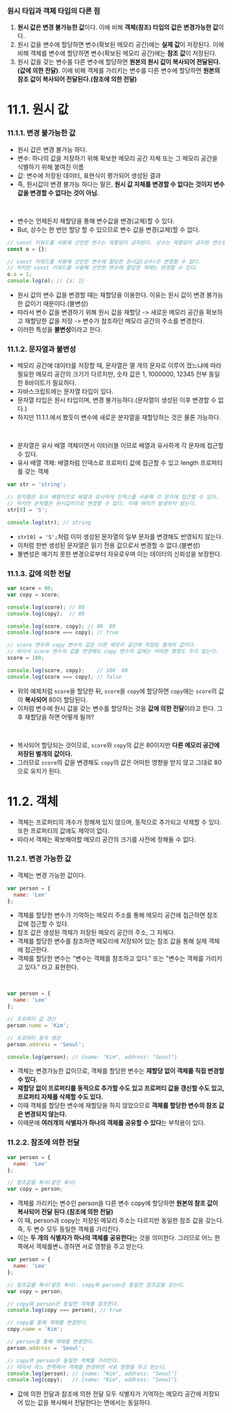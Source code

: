 ### 원시 타입과 객체 타입의 다른 점
1. **원시 값은 변경 불가능한 값**이다. 이에 비해 **객체(참조) 타입의 값은 변경가능한 값**이다.
2. 원시 값을 변수에 할당하면 변수(확보된 메모리 공간)에는 **실제 값**이 저장된다. 이에 비해 객체를 변수에 할당하면 변수(확보된 메모리 공간)에는 **참조 값**이 저장된다.
3. 원시 값을 갖는 변수를 다른 변수에 할당하면 **원본의 원시 값이 복사되어 전달된다.(값에 의한 전달)**. 이에 비해 객체를 가리키는 변수를 다른 변수에 할당하면 **원본의 참조 값이 복사되어 전달된다.(참조에 의한 전달)**
 
# 11.1. 원시 값
### 11.1.1. 변경 불가능한 값
- 원시 값은 변경 불가능 하다.
- 변수: 하나의 값을 저장하기 위해 확보한 메모리 공간 자체 또는 그 메모리 공간을 식별하기 위해 붙여진 이름
- 값: 변수에 저장된 데이터, 표현식이 평가되어 생성된 결과
- 즉, 원시값이 변경 불가능 하다는 말은, **원시 값 자체를 변경할 수 없다는 것이지 변수 값을 변경할 수 없다는 것이 아님.**
<br />
  
- 변수는 언제든지 재할당을 통해 변수값을 변경(교체)할 수 있다.
- But, 상수는 한 번만 할당 할 수 있으므로 변수 값을 변경(교체)할 수 없다.
```javascript
// const 키워드를 사용해 선언한 변수는 재할당이 금지된다. 상수는 재할당이 금지된 변수일 뿐이다.
const o = {};

// const 키워드를 사용해 선언한 변수에 할당한 원시값(상수)은 변경할 수 없다.
// 하지만 const 키워드를 사용해 선언한 변수에 할당한 객체는 변경할 수 있다.
o.a = 1;
console.log(o); // {a: 1}
```
- 원시 값의 변수 값을 변경할 때는 재할당을 이용한다. 이유는 원시 값이 변경 불가능한 값이기 때문이다.(불변성)
- 따라서 변수 값을 변경하기 위해 원시 값을 재할당 -> 새로운 메모리 공간을 확보하고 재할당한 값을 저장 -> 변수가 참조하던 메모리 공간의 주소를 변경한다.
- 이러한 특성을 **불변성**이라고 한다.

### 11.1.2. 문자열과 불변성
- 메모리 공간에 데이터를 저장할 때, 문자열은 멸 개의 문자로 이루어 졌느냐에 따라 필요한 메모리 공간의 크기가 다르지만, 숫자 값은 1, 1000000, 12345 전부 동일한 8바이트가 필요하다.
- 자바스크립트에는 문자열 타입이 있다.
- 문자열 타입은 원시 타입이며, 변경 불가능하다.(문자열이 생성된 이후 변경할 수 없다.)
- 하지만 11.1.1.에서 봤듯이 변수에 새로운 분자열을 재할당하는 것은 물론 가능하다.
 <br />
 
- 문자열은 유사 배열 객체이면서 이터러블 이므로 배열과 유사하게 각 문자에 접근할 수 있다.
- 유사 배열 객체: 배열처럼 인덱스로 프로퍼티 값에 접근할 수 있고 length 프로퍼티를 갖는 객체
```javascript
var str = 'string';

// 문자열은 유사 배열이므로 배열과 유사하게 인덱스를 사용해 각 문자에 접근할 수 있다.
// 하지만 문자열은 원시값이므로 변경할 수 없다. 이때 에러가 발생하지 않는다.
str[0] = 'S';

console.log(str); // string
```
- `str[0] = 'S';`처럼 이미 생성된 문자열의 일부 문자를 변경해도 반영되지 않는다.
- 이처럼 한번 생성된 문자열은 읽기 전용 값으로서 변경할 수 없다.(불변성)
- 불변성은 예기치 못한 변경으로부터 자유로우며 이는 데이터의 신뢰성을 보장한다.

### 11.1.3. 값에 의한 전달
```javascript
var score = 80;
var copy = score;

console.log(score); // 80
console.log(copy);  // 80

console.log(score, copy); // 80  80
console.log(score === copy); // true

// score 변수와 copy 변수의 값은 다른 메모리 공간에 저장된 별개의 값이다.
// 따라서 score 변수의 값을 변경해도 copy 변수의 값에는 어떠한 영향도 주지 않는다.
score = 100;

console.log(score, copy);    // 100  80
console.log(score === copy); // false
```
- 위의 예제처럼 `score`을 할당한 뒤, `score`을 `copy`에 할당하면 `copy`에는 `score`의 값이 **복사되어** 80이 할당된다.
- 이처럼 변수에 원시 값을 갖는 변수를 할당하는 것을 **값에 의한 전달**이라고 한다. 그 후 재할당을 하면 어떻게 될까?
<br />
 
- 복사되어 할당되는 것이므로, `score`와 `copy`의 값은 80이지만 **다른 메모리 공간에 저장된 별개의 값이다.**
- 그러므로 `score`의 값을 변경해도 `copy`의 값은 어떠한 영향을 받지 않고 그대로 80으로 유지가 된다.


# 11.2. 객체
- 객체는 프로퍼티의 개수가 정해져 있지 않으며, 동적으로 추가되고 삭제할 수 있다. 또한 프로퍼티의 값에도 제약이 없다.
- 따라서 객체는 확보해야할 메모리 공간의 크기를 사전에 정해둘 수 없다.
  
### 11.2.1. 변경 가능한 값
- 객체는 변경 가능한 값이다.
```javascript
var person = {
  name: 'Lee'
};
```
- 객체를 할당한 변수가 기억하는 메모리 주소를 통해 메모리 공간에 접근하면 참조 값에 접근할 수 있다.
- 참조 값은 생성된 객체가 저장된 메모리 공간의 주소, 그 자체다.
- 객체를 할당한 변수를 참조하면 메모리에 저장되어 있는 참조 값을 통해 실제 객체에 접근한다.
- 객체를 할당한 변수는 "변수는 객체를 참조하고 있다." 또는 "변수는 객체를 가리키고 있다." 라고 표현한다.
<br />

```javascript
var person = {
  name: 'Lee'
};

// 프로퍼티 값 갱신
person.name = 'Kim';

// 프로퍼티 동적 생성
person.address = 'Seoul';

console.log(person); // {name: "Kim", address: "Seoul"}
```
- 객체는 변경가능한 값이므로, 객체를 할당한 변수는 **재할당 없이 객체를 직접 변경할 수 있다.**
- **재할당 없이 프로퍼티를 동적으로 추가할 수도 있고 프로퍼티 값을 갱신할 수도 있고, 프로퍼티 자체를 삭제할 수도 있다.**
- 이때 객체를 할당한 변수에 재할당을 하지 않았으므로 **객체를 할당한 변수의 참조 값은 변경되지 않는다.**
- 이때문에 **여러개의 식별자가 하나의 객체를 공유할 수 있다**는 부작용이 있다.
 
### 11.2.2. 참조에 의한 전달
```javascript
var person = {
  name: 'Lee'
};

// 참조값을 복사(얕은 복사)
var copy = person;
```
- 객체를 가리키는 변수인 person을 다른 변수 copy에 할당하면 **원본의 참조 값이 복사되어 전달 된다.(참조에 의한 전달)**
- 이 때, person과 copy는 저장된 메모리 주소는 다르지만 동일한 참조 값을 갖는다. 즉, 두 변수 모두 동일한 객체를 가리킨다.
- 이는 **두 개의 식별자가 하나의 객체를 공유한다**는 것을 의미한다. 그러므로 어느 한 쪽에서 객체를변ㄴ경하면 서로 영향을 주고 받는다.
```javascript
var person = {
  name: 'Lee'
};

// 참조값을 복사(얕은 복사). copy와 person은 동일한 참조값을 갖는다.
var copy = person;

// copy와 person은 동일한 객체를 참조한다.
console.log(copy === person); // true

// copy를 통해 객체를 변경한다.
copy.name = 'Kim';

// person을 통해 객체를 변경한다.
person.address = 'Seoul';

// copy와 person은 동일한 객체를 가리킨다.
// 따라서 어느 한쪽에서 객체를 변경하면 서로 영향을 주고 받는다.
console.log(person); // {name: "Kim", address: "Seoul"}
console.log(copy);   // {name: "Kim", address: "Seoul"}
```
- 값에 의한 전달과 참조에 의한 전달 모두 식별자가 기억하는 메모리 공간에 저장되어 있는 값을 복사해서 전달한다는 면에서는 동일하다. 
